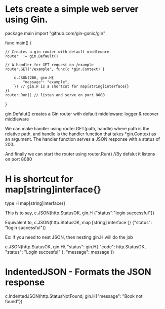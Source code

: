 # Lets create a simple web server using Gin.

package main
import "github.com/gin-gonic/gin"

func main() {

	// Creates a gin router with default middleware
	router  := gin.Default()

	// A handler for GET request on /example
	router.GET("/example", func(c *gin.Context) {
		
		c.JSON(200, gin.H{
			"message": "example",
		}) // gin.H is a shortcut for map[string]interface{}
	})
	router.Run() // listen and serve on port 8080
}

gin.Defalut() creates a Gin router with default middleware: logger & recover middleware

We can make handler using router.GET(path, handle) where path is the relative path, and handle is the handler function that takes *gin.Context as an argument. The handler function serves a JSON response with a status of 200.

And finally we can start the router using router.Run() //By defalut it listens on port 8080


# H is shortcut for map[string]interface{}
type H map[string]interface{}

This is to say,
c.JSON(http.StatusOK, gin.H {"status":"login successful"})

Equivalent to,
c.JSON(http.StatusOK, map [string] interface {} {"status": "login successful"})

Ex: If you need to nest JSON, then nesting gin.H will do the job

c.JSON(http.StatusOK, gin.H{
    "status": gin.H{
        "code": http.StatusOK,
        "status": "Login succesful"
    },
    "message": message
})


# IndentedJSON - Formats the JSON response
c.IndentedJSON(http.StatusNotFound, gin.H{"message": "Book not found"})